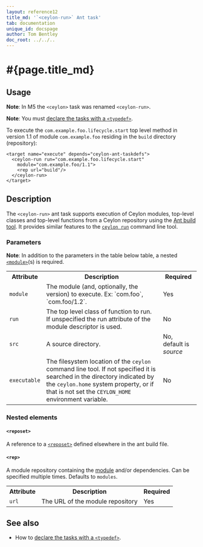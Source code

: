 ```yaml
---
layout: reference12
title_md: '`<ceylon-run>` Ant task'
tab: documentation
unique_id: docspage
author: Tom Bentley
doc_root: ../../..
---
```


# #{page.title_md}

## Usage 

**Note**: In M5 the `<ceylon>` task was renamed `<ceylon-run>`.

**Note**: You must [declare the tasks with a `<typedef>`](../ant).

To execute the `com.example.foo.lifecycle.start` top level method in 
version 1.1 of module `com.example.foo` residing
in the `build` directory (repository):

<!-- lang: xml -->
    <target name="execute" depends="ceylon-ant-taskdefs">
      <ceylon-run run="com.example.foo.lifecycle.start" 
        module="com.example.foo/1.1">
        <rep url="build"/>
      </ceylon-run>
    </target>

## Description

The `<ceylon-run>` ant task supports execution of Ceylon modules, top-level classes 
and top-level functions
from a Ceylon repository using the [Ant build tool](http://ant.apache.org). 
It provides similar features to the [`ceylon run`](../ceylon/subcommands/ceylon-run.html) 
command line tool.

### Parameters

**Note**: In addition to the parameters in the table below table, 
a nested [`<module>`](#module)(s) is required.

<table class="ant-parameters">
<tbody>
<tr>
<th>Attribute</th>
<th>Description</th>
<th>Required</th>
</tr>

<tr>
<td id="param-module"><code>module</code></td>
<td>The module (and, optionally, the version) to execute. Ex: `com.foo`, `com.foo/1.2`.</td>
<td>Yes</td>
</tr>

<tr>
<td><code>run</code></td>
<td>The top level class of function to run. If unspecified the run attribute 
of the module descriptor is used.</td>
<td>No</td>
</tr>

<tr>
<td id="param-src"><code>src</code></td>
<td>A source directory.</td>
<td>No, default is <i>source</i></td>
</tr>

<tr>
<td><code>executable</code></td>
<td>The filesystem location of the <code>ceylon</code> command line tool. 
If not specified it is searched in the directory indicated by 
the <code>ceylon.home</code> system property, or if that is not set 
the <code>CEYLON_HOME</code> environment variable.</td>
<td>No</td>
</tr>

</tbody>
</table>

### Nested elements

#### `<reposet>`
A reference to a [`<reposet>`](../ant#reposet) defined elsewhere in the 
ant build file. 

#### `<rep>`
A module repository containing the [module](#param-module) and/or dependencies. Can be specified multiple times.
Defaults to `modules`.

<table class="ant-parameters">
<tbody>
<tr>
<th>Attribute</th>
<th>Description</th>
<th>Required</th>
</tr>

<tr>
<td><code>url</code></td>
<td>The URL of the module repository</td>
<td>Yes</td>
</tr>

</tbody>
</table>

## See also

* How to [declare the tasks with a `<typedef>`](../ant).

